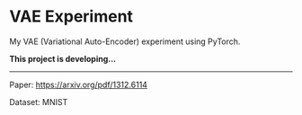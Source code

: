 # VAE Experiment
My VAE (Variational Auto-Encoder) experiment using PyTorch.

**This project is developing...**

---

Paper: https://arxiv.org/pdf/1312.6114

Dataset: MNIST

